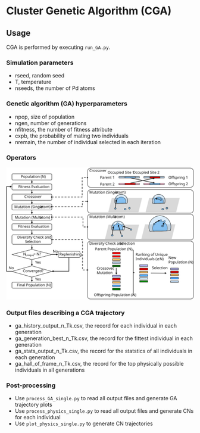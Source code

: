 # Cluster Genetic Algorithm (CGA) 

## Usage 

CGA is performed by executing `run_GA.py`.

### Simulation parameters 
- rseed, random seed
- T, temperature
- nseeds, the number of Pd atoms

### Genetic algorithm (GA) hyperparameters
- npop, size of population
- ngen, number of generations
- nfitness, the number of fitness attribute
- cxpb, the probability of mating two individuals
- nremain, the number of individual selected in each iteration

### Operators
![Operators](CGA_operators.svg)

### Output files describing a CGA trajectory
- ga_history_output_n_Tk.csv, the record for each individual in each generation 
- ga_generation_best_n_Tk.csv, the record for the fittest individual in each generation
- ga_stats_output_n_Tk.csv, the record for the statstics of all individuals in each generation
- ga_hall_of_frame_n_Tk.csv, the record for the top physically possible individuals in all generations

### Post-processing 
- Use `process_GA_single.py` to read all output files and generate GA trajectory plots
- Use `process_physics_single.py` to read all output files and generate CNs for each individual
- Use `plot_physics_single.py` to generate CN trajectories  
